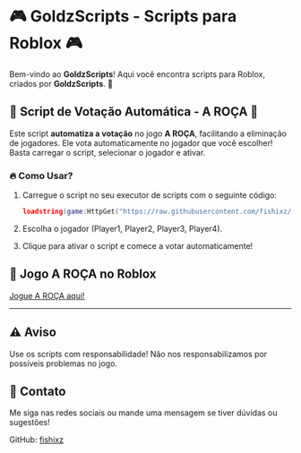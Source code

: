 # 🎮 GoldzScripts - Scripts para Roblox 🎮

Bem-vindo ao **GoldzScripts**! Aqui você encontra scripts para Roblox, criados por **GoldzScripts**. 🚀

## 📑 Script de Votação Automática - **A ROÇA** 🐄

Este script **automatiza a votação** no jogo **A ROÇA**, facilitando a eliminação de jogadores. Ele vota automaticamente no jogador que você escolher! Basta carregar o script, selecionar o jogador e ativar.

### 🔥 Como Usar?

1. Carregue o script no seu executor de scripts com o seguinte código:

   ```lua
   loadstring(game:HttpGet("https://raw.githubusercontent.com/fishixz/GoldzScripts/refs/heads/main/aroca_goldzscripts.lua", true))()

2. Escolha o jogador (Player1, Player2, Player3, Player4).


3. Clique para ativar o script e comece a votar automaticamente!


## 🔗 Jogo A ROÇA no Roblox

[Jogue A ROÇA aqui!](https://www.roblox.com/share?code=e98d850259d4c9409d1b21d8801c3576&type=ExperienceDetails&stamp=1745721196336)


---

## ⚠️ Aviso

Use os scripts com responsabilidade! Não nos responsabilizamos por possíveis problemas no jogo.

## 💬 Contato

Me siga nas redes sociais ou mande uma mensagem se tiver dúvidas ou sugestões!

GitHub: [fishixz](https://github.com/fishixz/)

